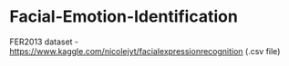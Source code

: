 # Facial-Emotion-Identification
FER2013 dataset - https://www.kaggle.com/nicolejyt/facialexpressionrecognition (.csv file)
